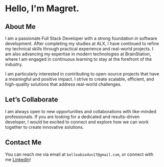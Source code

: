 # Hello, I'm Magret.

## About Me
I am a passionate Full Stack Developer with a strong foundation in software development. After completing my studies at ALX, I have continued to refine my technical skills through practical experience and real-world projects. I am also advancing my expertise in modern technologies at BrainStation, where I am engaged in continuous learning to stay at the forefront of the industry.

I am particularly interested in contributing to open-source projects that have a meaningful and positive impact. I strive to create scalable, efficient, and high-quality solutions that address real-world challenges.

## Let’s Collaborate
I am always open to new opportunities and collaborations with like-minded professionals. If you are looking for a dedicated and results-driven developer, I would be excited to connect and explore how we can work together to create innovative solutions.

## Contact Me
You can reach me via email at `belloabiodun17@gmail.com`, or connect with me [LinkedIn](https://www.linkedin.com/in/oyedele-abiodun/)!

